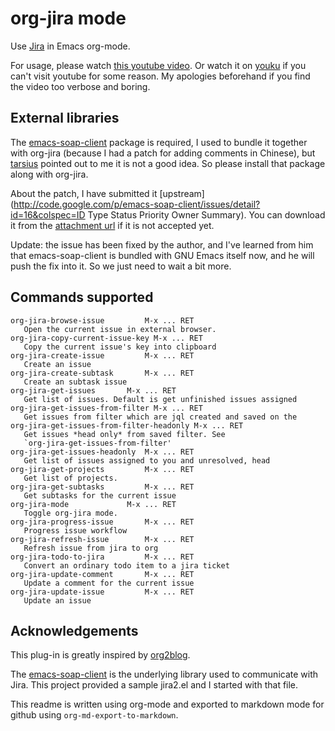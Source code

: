 # org-jira mode

Use [Jira](http://www.atlassian.com/software/jira/overview/) in Emacs org-mode.

For usage, please watch [this youtube video](http://www.youtube.com/watch?v=6Sp3h1Qlf4w). Or watch it on [youku](http://v.youku.com/v_show/id_XNDc1NTIwOTY0.html) if
you can't visit youtube for some reason. My apologies beforehand if
you find the video too verbose and boring.

## External libraries

The [emacs-soap-client](http://code.google.com/p/emacs-soap-client/source/checkout) package is required, I used to bundle it
together with org-jira (because I had a patch for adding comments in
Chinese), but [tarsius](https://github.com/baohaojun/org-jira/issues/8) pointed out to me it is not a good idea. So
please install that package along with org-jira.

About the patch, I have submitted it [upstream](http://code.google.com/p/emacs-soap-client/issues/detail?id=16&colspec=ID Type Status Priority Owner Summary). You can download it
from the [attachment url](http://emacs-soap-client.googlecode.com/issues/attachment?aid=160000000&name=0001-Patch-for-soap-client.patch&token=0w4_XPg-Fe9sNqcTqgNP5RTXlXY:1359427017708) if it is not accepted yet.

Update: the issue has been fixed by the author, and I've learned from
him that emacs-soap-client is bundled with GNU Emacs itself now, and
he will push the fix into it. So we just need to wait a bit more.

## Commands supported

    org-jira-browse-issue         M-x ... RET
       Open the current issue in external browser.
    org-jira-copy-current-issue-key M-x ... RET
       Copy the current issue's key into clipboard
    org-jira-create-issue         M-x ... RET
       Create an issue
    org-jira-create-subtask       M-x ... RET
       Create an subtask issue
    org-jira-get-issues       M-x ... RET
       Get list of issues. Default is get unfinished issues assigned
    org-jira-get-issues-from-filter M-x ... RET
       Get issues from filter which are jql created and saved on the
    org-jira-get-issues-from-filter-headonly M-x ... RET
       Get issues *head only* from saved filter. See
       `org-jira-get-issues-from-filter'
    org-jira-get-issues-headonly  M-x ... RET
       Get list of issues assigned to you and unresolved, head
    org-jira-get-projects         M-x ... RET
       Get list of projects.
    org-jira-get-subtasks         M-x ... RET
       Get subtasks for the current issue
    org-jira-mode             M-x ... RET
       Toggle org-jira mode.
    org-jira-progress-issue       M-x ... RET
       Progress issue workflow
    org-jira-refresh-issue        M-x ... RET
       Refresh issue from jira to org
    org-jira-todo-to-jira         M-x ... RET
       Convert an ordinary todo item to a jira ticket
    org-jira-update-comment       M-x ... RET
       Update a comment for the current issue
    org-jira-update-issue         M-x ... RET
       Update an issue

## Acknowledgements

This plug-in is greatly inspired by [org2blog](https://github.com/punchagan/org2blog).

The [emacs-soap-client](http://code.google.com/p/emacs-soap-client/source/checkout) is the underlying library used to communicate
with Jira. This project provided a sample jira2.el and I started with
that file.

This readme is written using org-mode and exported to markdown mode
for github using `org-md-export-to-markdown`.
